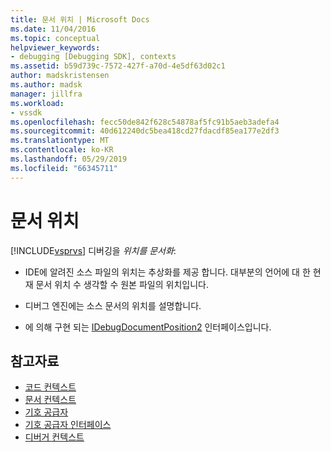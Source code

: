 ```yaml
---
title: 문서 위치 | Microsoft Docs
ms.date: 11/04/2016
ms.topic: conceptual
helpviewer_keywords:
- debugging [Debugging SDK], contexts
ms.assetid: b59d739c-7572-427f-a70d-4e5df63d02c1
author: madskristensen
ms.author: madsk
manager: jillfra
ms.workload:
- vssdk
ms.openlocfilehash: fecc50de842f628c54878af5fc91b5aeb3adefa4
ms.sourcegitcommit: 40d612240dc5bea418cd27fdacdf85ea177e2df3
ms.translationtype: MT
ms.contentlocale: ko-KR
ms.lasthandoff: 05/29/2019
ms.locfileid: "66345711"
---
```

# <a name="document-position"></a>문서 위치
[!INCLUDE[vsprvs](../../code-quality/includes/vsprvs_md.md)] 디버깅을 *위치를 문서화*:

- IDE에 알려진 소스 파일의 위치는 추상화를 제공 합니다. 대부분의 언어에 대 한 현재 문서 위치 수 생각할 수 원본 파일의 위치입니다.

- 디버그 엔진에는 소스 문서의 위치를 설명합니다.

- 에 의해 구현 되는 [IDebugDocumentPosition2](../../extensibility/debugger/reference/idebugdocumentposition2.md) 인터페이스입니다.

## <a name="see-also"></a>참고자료
- [코드 컨텍스트](../../extensibility/debugger/code-context.md)
- [문서 컨텍스트](../../extensibility/debugger/document-context.md)
- [기호 공급자](../../extensibility/debugger/symbol-provider.md)
- [기호 공급자 인터페이스](../../extensibility/debugger/reference/symbol-provider-interfaces.md)
- [디버거 컨텍스트](../../extensibility/debugger/debugger-contexts.md)